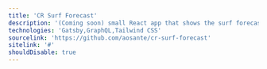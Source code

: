 ```yaml
---
title: 'CR Surf Forecast'
description: '(Coming soon) small React app that shows the surf forecast for a couple of surf spots in Costa Rica. Queries the API using GraphQL'
technologies: 'Gatsby,GraphQL,Tailwind CSS'
sourcelink: 'https://github.com/aosante/cr-surf-forecast'
sitelink: '#'
shouldDisable: true
---
```

